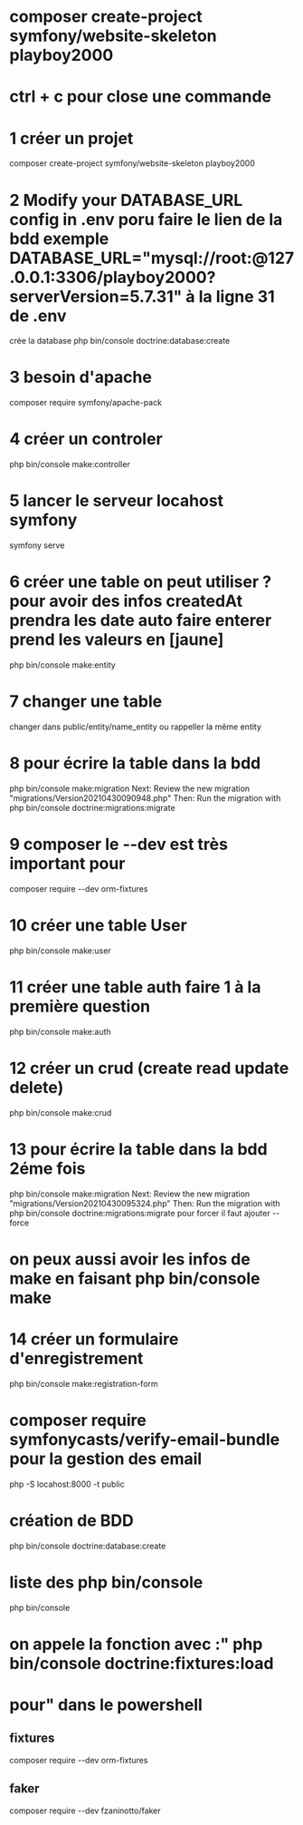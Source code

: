 # composer create-project symfony/website-skeleton playboy2000       
# ctrl + c pour close une commande
# 1 créer un projet
composer create-project symfony/website-skeleton playboy2000    
# 2 Modify your DATABASE_URL config in .env poru faire le lien de la bdd exemple DATABASE_URL="mysql://root:@127.0.0.1:3306/playboy2000?serverVersion=5.7.31" à la ligne 31 de .env
crée la database
php bin/console doctrine:database:create
# 3 besoin d'apache
composer require symfony/apache-pack
# 4 créer un controler
php bin/console make:controller 
# 5 lancer le serveur locahost symfony
symfony serve 
# 6 créer une table on peut utiliser ? pour avoir des infos createdAt prendra les date auto faire enterer prend les valeurs en [jaune]
php bin/console make:entity
# 7 changer une table
changer dans public/entity/name_entity
ou rappeller la même entity
# 8 pour écrire la table dans la bdd
php bin/console make:migration
 Next: Review the new migration "migrations/Version20210430090948.php"
 Then: Run the migration with php bin/console doctrine:migrations:migrate
# 9 composer le --dev est très important pour 
composer require --dev orm-fixtures 
# 10 créer une table User
php bin/console make:user
# 11 créer une table  auth faire 1 à la première question
php bin/console make:auth
# 12 créer un crud (create read update delete)
php bin/console make:crud

# 13 pour écrire la table dans la bdd 2éme fois
php bin/console make:migration
Next: Review the new migration "migrations/Version20210430095324.php"
 Then: Run the migration with php bin/console doctrine:migrations:migrate
pour forcer il faut ajouter --force
 # on peux aussi avoir les infos de make en faisant php bin/console make

 # 14 créer un formulaire d'enregistrement
 php bin/console make:registration-form

 # composer require symfonycasts/verify-email-bundle pour la gestion des email

php -S locahost:8000 -t public

# création de BDD 
php bin/console doctrine:database:create
# liste des php bin/console
php bin/console

# on appele la fonction avec :" php bin/console doctrine:fixtures:load
# pour" dans le powershell 

## fixtures

 composer require --dev orm-fixtures

## faker
 composer require --dev fzaninotto/faker